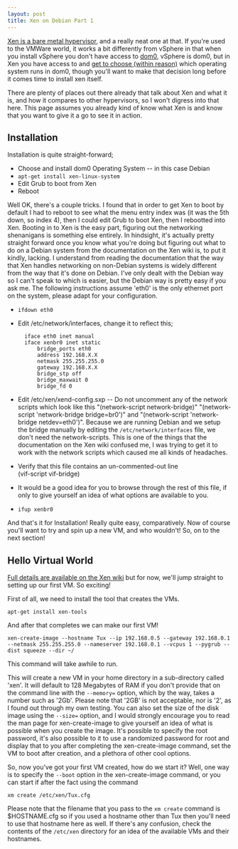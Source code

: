 ```yaml
---
layout: post
title: Xen on Debian Part 1
---
```


[Xen is a bare metal hypervisor](http://en.wikipedia.org/wiki/Xen), and a really neat one at that. If you're used to the VMWare world, it works a bit differently from vSphere in that when you install vSphere you don't have access to [dom0](http://wiki.xen.org/wiki/Dom0), vSphere is dom0, but in Xen you have access to and [get to choose (within reason)](http://wiki.xen.org/wiki/Dom0_Kernels_for_Xen) which operating system runs in dom0, though you'll want to make that decision long before it comes time to install xen itself.

There are plenty of places out there already that talk about Xen and what it is, and how it compares to other hypervisors, so I won't digress into that here. This page assumes you already kind of know what Xen is and know that you want to give it a go to see it in action.

## Installation ##  

Installation is quite straight-forward;

* Choose and install dom0 Operating System -- in this case Debian
* `apt-get install xen-linux-system`
* Edit Grub to boot from Xen
* Reboot

Well OK, there's a couple tricks. I found that in order to get Xen to boot by default I had to reboot to see what the menu entry index was (it was the 5th down, so index 4), then I could edit Grub to boot Xen, then I rebootted into Xen. Booting in to Xen is the easy part, figuring out the networking shenanigans is something else entirely.  In hindsight, it's actually pretty straight forward once  you know what you're doing but figuring out what to do on a Debian system from the documentation on the Xen wiki is, to put it kindly, lacking.  I understand from reading the documentation that the way that Xen handles networking on non-Debian systems is widely different from the way that it's done on Debian.  I've only dealt with the Debian way so I can't speak to which is easier, but the Debian way is pretty easy if you ask me. The following instructions assume 'eth0' is the only ethernet port on the system, please adapt for your configuration.

* `ifdown eth0`
* Edit /etc/network/interfaces, change it to reflect this;

		iface eth0 inet manual
		iface xenbr0 inet static
			bridge_ports eth0
			address 192.168.X.X
			netmask 255.255.255.0
			gateway 192.168.X.X
			bridge_stp off
			bridge_maxwait 0
			bridge_fd 0

* Edit /etc/xen/xend-config.sxp -- Do not uncomment any of the network scripts which look like this "(network-script network-bridge)" "(network-script 'network-bridge bridge=br0')" and "(network-script 'network-bridge netdev=eth0')".  Because we are running Debian and we setup the bridge manually by editing the `/etc/network/interfaces` file, we don't need the network-scripts.  This is one of the things that the documentation on the Xen wiki confused me, I was trying to get it to work with the network scripts which caused me all kinds of headaches.  
* Verify that this file contains an un-commented-out line  
    (vif-script vif-bridge)  
* It would be a good idea for you to browse through the rest of this file, if only to give yourself an idea of what options are available to you.  
*  `ifup xenbr0`  


And that's it for Installation! Really quite easy, comparatively.  Now of course you'll want to try and spin up a new VM, and who wouldn't! So, on to the next section!

## Hello Virtual World ##

[Full details are available on the Xen wiki](http://wiki.debian.org/Xen) but for now, we'll jump straight to setting up our first VM. So exciting!

First of all, we need to install the tool that creates the VMs.

`apt-get install xen-tools`

And after that completes we can make our first VM!

`xen-create-image --hostname Tux --ip 192.168.0.5 --gateway 192.168.0.1 --netmask 255.255.255.0 --nameserver 192.168.0.1 --vcpus 1 --pygrub --dist squeeze --dir ~/`

This command will take awhile to run.  

This will create a new VM in your home directory in a sub-directory called 'xen'.  It will default to 128 Megabytes of RAM if you don't provide that on the command line with the `--memory=` option, which by the way, takes a number such as '2Gb'.  Please note that '2GB' is not acceptable, nor is '2', as I found out through my own testing. You can also set the size of the disk image using the `--size=` option, and I would strongly encourage you to read the man page for xen-create-image to give yourself an idea of what is possible when you create the image.  It's possible to specify the root password, it's also possible to it to use a randomized password for root and display that to you after completing the xen-create-image command, set the VM to boot after creation, and a plethora of other cool options.

So, now you've got your first VM created, how do we start it?  Well, one way is to specify the `--boot` option in the xen-create-image command, or you can start if after the fact using the command

`xm create /etc/xen/Tux.cfg`

Please note that the filename that you pass to the `xm create` command is $HOSTNAME.cfg so if you used a hostname other than Tux then you'll need to use that hostname here as well.  If there's any confusion, check the contents of the `/etc/xen` directory for an idea of the available VMs and their hostnames.  

